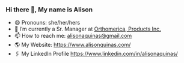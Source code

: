 ### Hi there 👋, My name is Alison
- 😄 Pronouns: she/her/hers
- 🔭 I’m currently a Sr. Manager at [Orthomerica, Products Inc.](https://www.orthomerica.com/)
- 📫 How to reach me: alisonaquinas@gmail.com
- 🌎 My Website: <https://www.alisonquinas.com/>
- 🖇 My LinkedIn Profile <https://www.linkedin.com/in/alisonaquinas/>

<meta name="google-site-verification" content="InUPLs_XcPHvHBT5Fx3BFEzxuO9sIpAOPzzq4yC3_Dw" />
